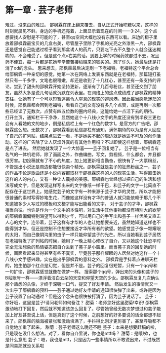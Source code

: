 # 第一章 · 芸子老师

难过，没来由的难过。
邵枫霖在床上翻来覆去，自从正式开始吃糖以来，这样的时刻就屡见不鲜。身边的手机还亮着，上面显示着现在的时间——3:24，这个点想要找人安慰是不可能的了，甚至qq空间大概也没有东西可以看。床边的柜子里放着邵枫霖最宝贝的几盒右美，尽管屋子里除了手机的光亮之外漆黑一片，邵枫霖还是感觉自己能透过柜子看到那盒诱人的药片，只要吃下去不久整个人就会迷迷糊糊的，不会难受了。但是这个点o右美的话，到要上学的时候药效都过不去，况且药不便宜，每一片都是花她辛辛苦苦接稿赚来的钱买的。想了许久，她最后还是打消了od的念头。
思来想去，邵枫霖最后决定刷一下老福特。老福特这个平台总会给邵枫霖一种亲切的感觉，她第一次在网络上发表东西就是在老福特，那篇短打虽然只有一千多字，文笔也很稚嫩，却还是收到了十几红心，甚至还有一条支持的评论。尝到了甜头的邵枫霖开始坚持更新，逐渐有了几百号粉丝，甚至还交到了朋友，虽然大多是说几句话就沉默在列表里。在网络上的这点成绩成了邵枫霖的精神支柱，让她有了一个可以短暂逃离令人窒息的现实的避风港。因此每当感觉迷茫的时候，邵枫霖都会回到老福特，看看自己的文有没有多几个点赞，或是再刷一次那些已经读了无数次，点赞有四五位数的圈内经典，这能给她一点活下去的期待。
打开主页，通知栏干干净净，显然她这个十八线小文手的热度还没有到半夜三更也会有人看她的文的地步，倒是私信栏上有一个红色的数字1。是官方的广告吧，邵枫霖这么想。无数次了，邵枫霖看到私信那栏有通知，满怀期待的以为是有人回应了自己的扩列贴，结果点进去一看，不是她买不起的周边就是她遥不可及的创作活动。这样的广告除了让人厌烦外真的有其他作用吗？不过即使这样想着，邵枫霖还是点了进去。
然后她就发现了一个大惊喜——芸子回复她了。
芸子是一位相当有名气的一体机老师，除了画画之外，作曲编曲，写文，剪视频，什么都会，并且都很厉害。初投稿就有了不小的热度，加上她更新相当勤奋，很快有了一大票粉丝，不管是出小说还是周边都能很快卖个精光。邵枫霖就是芸子的狂热粉丝之一，芸子的作品不论是歌曲还是小说内容都取材于邵枫霖这样的人的现实生活，写得直击她这样的人的内心，又有一种让人震撼的美感。邵枫霖也曾经想过把自己的生活和想法写成文字，但是发现这样写出来的文字像纸一样干巴，和芸子的文字一比简直不配存在于这世界上。她感觉芸子的文字有一种来源于芸子才华的灵性，所以才能把很普通的素材写得妙笔生花，而像她这样没有才华的普通人就只能依赖于那几个不知道被多少人写过的模板和文梗才能写出能看的文字。
对于芸子的才华，邵枫霖相当向往。也许是作为一个文手的本性吧，对生活中其他事物都没有特别大的欲望的邵枫霖偏偏特别渴望可以得到才华，可以用自己的手写出和芸子一样优美又直击人心的文字。连带着，芸子这样有才华的人也让她想要亲近，虽然她知道这样也不能得到才华，但还是控制不住想要接近才华所有者的欲望。她感觉芸子像一颗耀眼的太阳，而自己像阴沟里的虫子一样只能仰望芸子的光芒。所以当她看到芸子居然在老福特发了扩列帖的时候，她用了一晚上精心修改了自介，又以她这个社恐平时完全无法想象的热情姿态把自介丢到了芸子是小窗里。而当芸子真的回复她的时候，画面看起来显得甚至有些不真实，毕竟芸子那样耀眼的人居然对她这样一个十八线小文手感兴趣，实在是出乎邵枫霖的意料之外。
邵枫霖是手抖着点进聊天栏的，她生怕那个红点是幻觉，但是并不是。芸子的回复很短暂，只有一个qq号和一句扩愉，邵枫霖感觉就像在做梦一样。
搜索那个qq号，弹出来的头像和芸子的B站账号一样——漂浮着洁白云朵的天空和仰望天空的少女。邵枫霖反复几次确认那个熟悉的头像，才终于深吸一口气，提交了好友申请。
然后发生的事情就又一次出乎了邵枫霖的预料——芸子通过她好友申请的通知很快弹了出来。或许是因为芸子设置了自动通过？但是这个念头也很快被打消了，因为芸子说话了。
芸子：你好哦，这里是芸子!请问老师如何备注？
甜菊：老师您好这里甜菊!幸识!
邵枫霖激动地打下回复，然后就不知道该怎么回复了。尽管她曾经无数次梦想过和芸子能加上好友甚至说上话，但是真到了这个时候，之前想好的好多要说的话全都想不起来了。邵枫霖的脑海被紧张和激动填满了，手抖得比刚才更厉害了，甚至呼吸都不自觉地加重了起来。
甜菊：芸子老师这么晚还不睡
芸子：本来是想要赶稿的啦，只是现在没什么想法。对了，看你自介里说，你也是mtf吗？
甜菊：是哦!欸，也是什么意思
芸子：嗯，我也是mtf，只是因为一些事情所以不敢说出来，不过既然是同类那就没关系啦
